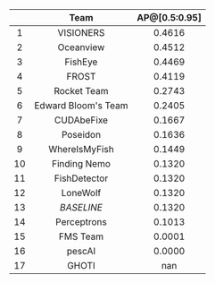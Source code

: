 || Team | AP@[0.5:0.95] |
| :---: | :---: | :---: |
| 1 | VISIONERS | 0.4616 |
| 2 | Oceanview | 0.4512 |
| 3 | FishEye | 0.4469 |
| 4 | FROST | 0.4119 |
| 5 | Rocket Team | 0.2743 |
| 6 | Edward Bloom's Team | 0.2405 |
| 7 | CUDAbeFixe | 0.1667 |
| 8 | Poseidon | 0.1636 |
| 9 | WhereIsMyFish | 0.1449 |
| 10 | Finding Nemo | 0.1320 |
| 11 | FishDetector | 0.1320 |
| 12 | LoneWolf | 0.1320 |
| 13 | *BASELINE* | 0.1320 |
| 14 | Perceptrons | 0.1013 |
| 15 | FMS Team | 0.0001 |
| 16 | pescAI | 0.0000 |
| 17 | GHOTI | nan |

